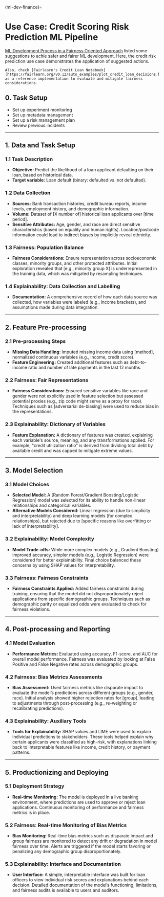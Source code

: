 (ml-dev-finance)=
# Use Case: Credit Scoring Risk Prediction ML Pipeline

[ML Development Process in a Fairness Oriented Approach](./ml-dev-pipeline.md) listed some suggestions to achie safer and fairer ML development. Here, the credit risk prediction use case demonstrates the application of suggested actions.

```{note}
Also, check [Fairlearn's Credit Loan Notebook](https://fairlearn.org/v0.12/auto_examples/plot_credit_loan_decisions.html) as a reference implementation to evaluate and mitigate fairness considerations.
```

## 0. **Task Setup**

- Set up experiment monitoring
- Set up metadata management
- Set up a risk management plan
- Review previous incidents

---

## 1. **Data and Task Setup**

### 1.1 **Task Description**
- **Objective:** Predict the likelihood of a loan applicant defaulting on their loan, based on historical data.
- **Target variable:** Loan default (binary: defaulted vs. not defaulted).

### 1.2 **Data Collection**
- **Sources:** Bank transaction histories, credit bureau reports, income levels, employment history, and demographic information. 
- **Volume:** Dataset of [X number of] historical loan applicants over [time period].
- **Sensitive Attributes:** Age, gender, and race are direct sensitive characteristics (based on equality and human rights). Location/postcode information could lead to indirect biases by implicitly reveal ethnicity.

### 1.3 **Fairness: Population Balance**
- **Fairness Considerations:** Ensure representation across socioeconomic classes, minority groups, and other protected attributes. Initial exploration revealed that [e.g., minority group X] is underrepresented in the training data, which was mitigated by resampling techniques.

### 1.4 **Explainability: Data Collection and Labelling**
- **Documentation:** A comprehensive record of how each data source was collected, how variables were labeled (e.g., income brackets), and assumptions made during data integration.

---

## 2. **Feature Pre-processing**

### 2.1 **Pre-processing Steps**
- **Missing Data Handling:** Imputed missing income data using [method], normalized continuous variables (e.g., income, credit score).
- **Feature Engineering:** Created additional features such as debt-to-income ratio and number of late payments in the last 12 months.

### 2.2 **Fairness: Fair Representations**
- **Fairness Considerations:** Ensured sensitive variables like race and gender were not explicitly used in feature selection but assessed potential proxies (e.g., zip code might serve as a proxy for race). Techniques such as [adversarial de-biasing] were used to reduce bias in the representations.

### 2.3 **Explainability: Dictionary of Variables**
- **Feature Explanation:** A dictionary of features was created, explaining each variable's source, meaning, and any transformations applied. For example, "credit utilization ratio" is derived from dividing total debt by available credit and was capped to mitigate extreme values.

---

## 3. **Model Selection**

### 3.1 **Model Choices**
- **Selected Model:** A [Random Forest/Gradient Boosting/Logistic Regression] model was selected for its ability to handle non-linear relationships and categorical variables.
- **Alternative Models Considered:** Linear regression (due to simplicity and interpretability) and deep learning models (for complex relationships), but rejected due to [specific reasons like overfitting or lack of interpretability].

### 3.2 **Explainability: Model Complexity**
- **Model Trade-offs:** While more complex models (e.g., Gradient Boosting) improved accuracy, simpler models (e.g., Logistic Regression) were considered for better explainability. Final choice balanced these concerns by using SHAP values for interpretability.

### 3.3 **Fairness: Fairness Constraints**
- **Fairness Constraints Applied:** Added fairness constraints during training, ensuring that the model did not disproportionately reject applications from specific demographic groups. Techniques such as demographic parity or equalized odds were evaluated to check for fairness violations.

---

## 4. **Post-processing and Reporting**

### 4.1 **Model Evaluation**
- **Performance Metrics:** Evaluated using accuracy, F1-score, and AUC for overall model performance. Fairness was evaluated by looking at False Positive and False Negative rates across demographic groups.

### 4.2 **Fairness: Bias Metrics Assessments**
- **Bias Assessment:** Used fairness metrics like disparate impact to evaluate the model’s predictions across different groups (e.g., gender, race). Initial analysis showed higher rejection rates for [group], leading to adjustments through post-processing (e.g., re-weighting or recalibrating predictions).

### 4.3 **Explainability: Auxiliary Tools**
- **Tools for Explainability:** SHAP values and LIME were used to explain individual predictions to stakeholders. These tools helped explain why certain applicants were classified as high-risk, with explanations linking back to interpretable features like income, credit history, or payment patterns.

---

## 5. **Productionizing and Deploying**

### 5.1 **Deployment Strategy**
- **Real-time Monitoring:** The model is deployed in a live banking environment, where predictions are used to approve or reject loan applications. Continuous monitoring of performance and fairness metrics is in place.

### 5.2 **Fairness: Real-time Monitoring of Bias Metrics**
- **Bias Monitoring:** Real-time bias metrics such as disparate impact and group fairness are monitored to detect any drift or degradation in model fairness over time. Alerts are triggered if the model starts favoring or penalizing any demographic group disproportionately.

### 5.3 **Explainability: Interface and Documentation**
- **User Interface:** A simple, interpretable interface was built for loan officers to view individual risk scores and explanations behind each decision. Detailed documentation of the model’s functioning, limitations, and fairness audits is available to users and auditors.

